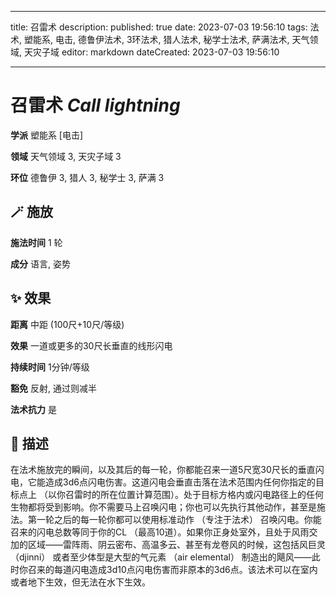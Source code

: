 
---
title: 召雷术
description: 
published: true
date: 2023-07-03 19:56:10
tags: 法术, 塑能系, 电击, 德鲁伊法术, 3环法术, 猎人法术, 秘学士法术, 萨满法术, 天气领域, 天灾子域
editor: markdown
dateCreated: 2023-07-03 19:56:10

---

# **召雷术** *Call lightning*

**学派** 塑能系 \[电击\] 

**领域** 天气领域 3, 天灾子域 3

**环位** 德鲁伊 3, 猎人 3, 秘学士 3, 萨满 3

## 🪄 施放

**施法时间** 1 轮

**成分** 语言, 姿势

## ✨ 效果  

**距离** 中距 (100尺+10尺/等级) 

**效果** 一道或更多的30尺长垂直的线形闪电 

**持续时间** 1分钟/等级 

**豁免** 反射, 通过则减半

**法术抗力** 是

## 📖 描述

在法术施放完的瞬间，以及其后的每一轮，你都能召来一道5尺宽30尺长的垂直闪电，它能造成3d6点闪电伤害。这道闪电会垂直击落在法术范围内任何你指定的目标点上 （以你召雷时的所在位置计算范围）。处于目标方格内或闪电路径上的任何生物都将受到影响。你不需要马上召唤闪电；你也可以先执行其他动作，甚至是施法。第一轮之后的每一轮你都可以使用标准动作 （专注于法术） 召唤闪电。你能召来的闪电总数等同于你的CL （最高10道）。如果你正身处室外，且处于风雨交加的区域——雷阵雨、阴云密布、高温多云、甚至有龙卷风的时候，这包括风巨灵 （djinni） 或者至少体型是大型的气元素 （air elemental） 制造出的飓风——此时你召来的每道闪电造成3d10点闪电伤害而非原本的3d6点。该法术可以在室内或者地下生效，但无法在水下生效。
    